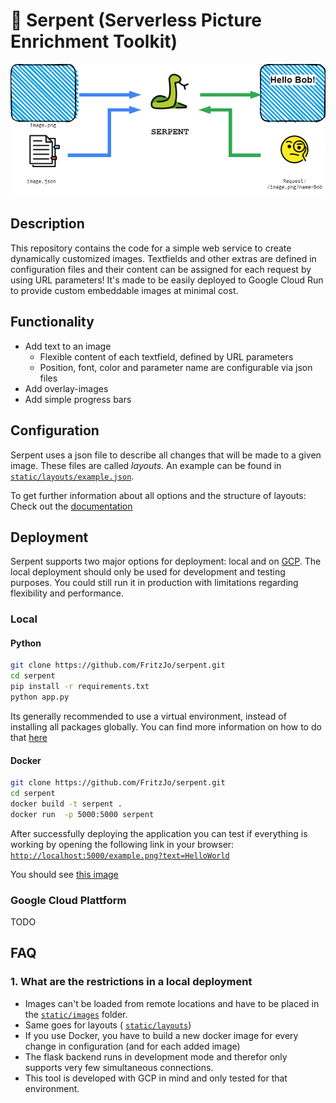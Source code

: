# 🐍 Serpent (Serverless Picture Enrichment Toolkit)
![serpent overview](doc/images/serpent_overview.png "Basic Structure of Serpent")
## Description
This repository contains the code for a simple web service to create dynamically customized images. Textfields and other extras are defined in configuration files and their content can be assigned for each request by using URL parameters!
It's made to be easily deployed to Google Cloud Run to provide custom embeddable images at minimal cost.

## Functionality
* Add text to an image
  * Flexible content of each textfield, defined by URL parameters
  * Position, font, color and parameter name are configurable via json files
* Add overlay-images
* Add simple progress bars

## Configuration
Serpent uses a json file to describe all changes that will be made to a given image. These files are called *layouts*. An example can be found in [```static/layouts/example.json```](static/layouts/example.json).

To get further information about all options and the structure of layouts: Check out the [documentation](doc/Configuration.md)

## Deployment
Serpent supports two major options for deployment: local and on [GCP](https://cloud.google.com). The local deployment should only be used for development and testing purposes. You could still run it in production with limitations regarding flexibility and performance.
### Local
#### Python
``` bash
git clone https://github.com/FritzJo/serpent.git
cd serpent
pip install -r requirements.txt
python app.py
```
Its generally recommended to use a virtual environment, instead of installing all packages globally. You can find more information on how to do that [here](https://docs.python.org/3/tutorial/venv.html)
#### Docker
``` bash
git clone https://github.com/FritzJo/serpent.git
cd serpent
docker build -t serpent .
docker run  -p 5000:5000 serpent
```

After successfully deploying the application you can test if everything is working by opening the following link in your browser:
[```http://localhost:5000/example.png?text=HelloWorld```](http://localhost:5000/example.png?text=HelloWorld)

You should see [this image](doc/result.png)

### Google Cloud Plattform
TODO

## FAQ
### 1. What are the restrictions in a local deployment
* Images can't be loaded from remote locations and have to be placed in the [```static/images```](static/images) folder.
* Same goes for layouts ( [```static/layouts```](static/images))
* If you use Docker, you have to build a new docker image for every change in configuration (and for each added image)
* The flask backend runs in development mode and therefor only supports very few simultaneous connections.
* This tool is developed with GCP in mind and only tested for that environment.
